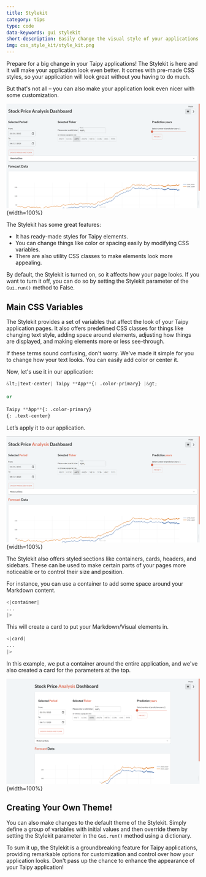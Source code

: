 ```yaml
---
title: Stylekit
category: tips
type: code
data-keywords: gui stylekit
short-description: Easily change the visual style of your applications with pre-made stylesheets, CSS variables, and utility classes.
img: css_style_kit/style_kit.png
---
```

Prepare for a big change in your Taipy applications!
The Stylekit is here and it will make your application look even better.
It comes with pre-made CSS styles, so your application will look great without you having to do much.

But that's not all – you can also make your application look even nicer with some customization.

![Stylekit](css_style_kit.png){width=100%}

The Stylekit has some great features:

- It has ready-made styles for Taipy elements.
- You can change things like color or spacing easily by modifying CSS variables.
- There are also utility CSS classes to make elements look more appealing.

By default, the Stylekit is turned on, so it affects how your page looks.
If you want to turn it off, you can do so by setting the Stylekit parameter of the `Gui.run()` method to False.

## Main CSS Variables

The Stylekit provides a set of variables that affect the look of your Taipy application pages.
It also offers predefined CSS classes for things like changing text style,
adding space around elements, adjusting how things are displayed,
and making elements more or less see-through.

If these terms sound confusing, don't worry. We've made it simple for you to change how your text looks.
You can easily add color or center it.

Now, let's use it in our application:

```python
&lt;|text-center| Taipy **App**{: .color-primary} |&gt;

or

Taipy **App**{: .color-primary}
{: .text-center}
```

Let’s apply it to our application.

![Main CSS Variables](css_style_kit_2.png){width=100%}

The Stylekit also offers styled sections like containers, cards, headers, and sidebars.
These can be used to make certain parts of your pages more noticeable or to control their size and position.

For instance, you can use a container to add some space around your Markdown content.

```python
<|container|
...
|>
```

This will create a card to put your Markdown/Visual elements in.

```python
<|card|
...
|>
```

In this example, we put a container around the entire application,
and we've also created a card for the parameters at the top.

![Main CSS Variables](css_style_kit_3.png){width=100%}

## Creating Your Own Theme!

You can also make changes to the default theme of the Stylekit.
Simply define a group of variables with initial values and then override them
by setting the Stylekit parameter in the `Gui.run()` method using a dictionary.

To sum it up, the Stylekit is a groundbreaking feature for Taipy applications,
providing remarkable options for customization and control over how your application looks.
Don't pass up the chance to enhance the appearance of your Taipy application!
